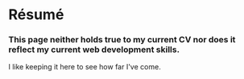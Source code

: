 # Résumé
### This page neither holds true to my current CV nor does it reflect my current web development skills.
I like keeping it here to see how far I've come.
